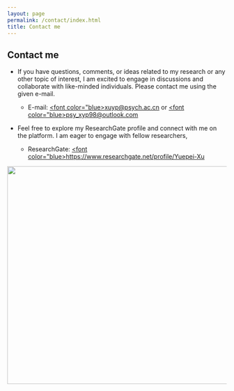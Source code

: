 ```yaml
---
layout: page
permalink: /contact/index.html
title: Contact me
---
```


## Contact me
- If you have questions, comments, or ideas related to my research or any other topic of interest, I am excited to engage in discussions and collaborate with like-minded individuals. Please contact me using the given e-mail.
    - E-mail: [<font color="blue>xuyp@psych.ac.cn</font>](xuyp@psych.ac.cn) or [<font color="blue>psy_xyp98@outlook.com</font>](psy_xyp98@outlook.com)

- Feel free to explore my ResearchGate profile and connect with me on the platform. I am eager to engage with fellow researchers,
    - ResearchGate: [<font color="blue>https://www.researchgate.net/profile/Yuepei-Xu</font>](https://www.researchgate.net/profile/Yuepei-Xu)

<img src="https://yuepeixu.github.io/images/crazy.png" class="center" width="800" height="500">

